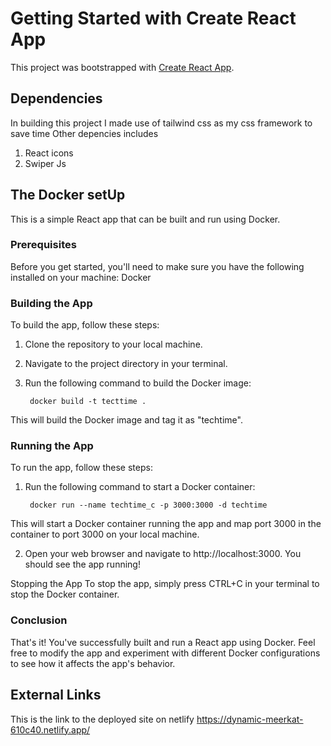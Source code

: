 # Getting Started with Create React App

This project was bootstrapped with [Create React App](https://github.com/facebook/create-react-app).

## Dependencies

In building this project I made use of tailwind css as my css framework to save time
Other depencies includes 

1. React icons
2. Swiper Js

## The Docker setUp

This is a simple React app that can be built and run using Docker.

### Prerequisites
Before you get started, you'll need to make sure you have the following installed on your machine:
Docker

### Building the App
To build the app, follow these steps:

1. Clone the repository to your local machine.

2. Navigate to the project directory in your terminal.

3. Run the following command to build the Docker image:

        docker build -t tecttime .

This will build the Docker image and tag it as "techtime".

### Running the App

To run the app, follow these steps:

1. Run the following command to start a Docker container:

        docker run --name techtime_c -p 3000:3000 -d techtime
        
This will start a Docker container running the app and map port 3000 in the container to port 3000 on your local machine.

2. Open your web browser and navigate to http://localhost:3000. You should see the app running!

Stopping the App
To stop the app, simply press CTRL+C in your terminal to stop the Docker container.

### Conclusion
That's it! You've successfully built and run a React app using Docker. Feel free to modify the app and experiment with different Docker configurations to see how it affects the app's behavior.






## External Links

This is the link to the deployed site on netlify
https://dynamic-meerkat-610c40.netlify.app/

